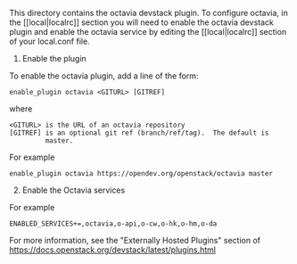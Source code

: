 This directory contains the octavia devstack plugin.  To configure octavia,
in the [[local|localrc]] section you will need to enable the octavia devstack
plugin and enable the octavia service by editing the [[local|localrc]] section
of your local.conf file.

1) Enable the plugin

To enable the octavia plugin, add a line of the form:

    enable_plugin octavia <GITURL> [GITREF]

where

    <GITURL> is the URL of an octavia repository
    [GITREF] is an optional git ref (branch/ref/tag).  The default is
             master.

For example

    enable_plugin octavia https://opendev.org/openstack/octavia master

2) Enable the Octavia services

For example

    ENABLED_SERVICES+=,octavia,o-api,o-cw,o-hk,o-hm,o-da

For more information, see the "Externally Hosted Plugins" section of
https://docs.openstack.org/devstack/latest/plugins.html
